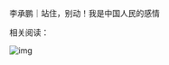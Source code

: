 李承鹏｜站住，别动！我是中国人民的感情


相关阅读：


![img](https://chinadigitaltimes.net/chinese/files/2024/02/2024.2.19.png)

